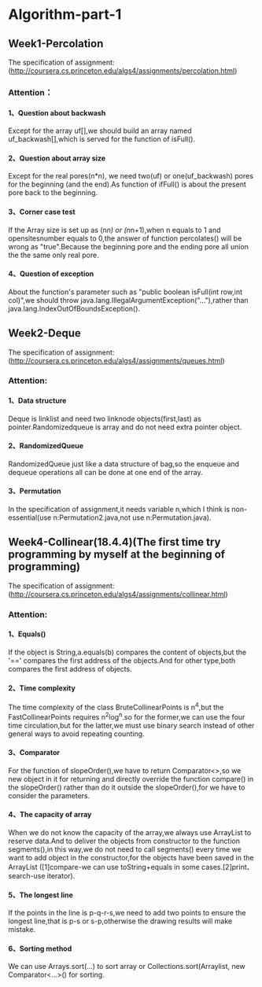 # Algorithm-part-1
## Week1-Percolation
The specification of assignment:(http://coursera.cs.princeton.edu/algs4/assignments/percolation.html)
### Attention：
#### 1、Question about backwash
Except for the array uf[],we should build an array named uf_backwash[],which is served for the function of isFull().
#### 2、Question about array size
Except for the real pores(n*n), we need two(uf) or one(uf_backwash) pores for the beginning (and the end).As function of ifFull() is about the present pore back to the beginning.
#### 3、Corner case test
If the Array size is set up as (n*n) or (n*n+1),when n equals to 1 and opensitesnumber equals to 0,the answer of function percolates() will be wrong as "true".Because the beginning pore and the ending pore all union the the same only real pore.
#### 4、Question of exception
About the function's parameter such as "public boolean isFull(int row,int col)",we should throw java.lang.IllegalArgumentException("..."),rather than java.lang.IndexOutOfBoundsException(). 

## Week2-Deque
The specification of assignment:(http://coursera.cs.princeton.edu/algs4/assignments/queues.html)
### Attention:
#### 1、Data structure 
Deque is linklist and need two linknode objects(first,last) as pointer.Randomizedqueue is array and do not need extra pointer object.
#### 2、RandomizedQueue
RandomizedQueue just like a data structure of bag,so the enqueue and dequeue operations all can be done at one end of the array.
#### 3、Permutation
In the specification of assignment,it needs variable n,which I think is non-essential(use n:Permutation2.java,not use n:Permutation.java).

## Week4-Collinear(18.4.4)(The first time try programming by myself at the beginning of programming)
The specification of assignment:(http://coursera.cs.princeton.edu/algs4/assignments/collinear.html)
### Attention:
#### 1、Equals()
If the object is String,a.equals(b) compares the content of objects,but the '==' compares the first address of the objects.And for other type,both compares the first address of objects.
#### 2、Time complexity
The time complexity of the class BruteCollinearPoints is n<sup>4</sup>,but the FastCollinearPoints requires n<sup>2</sup>log<sup>n</sup>.so for the former,we can use the four time circulation,but for the latter,we must use binary search instead of other general ways to avoid repeating counting.
#### 3、Comparator
For the function of slopeOrder(),we have to return Comparator<>,so we new object in it for returning and directly override the function compare() in the slopeOrder() rather than do it outside the slopeOrder(),for we have to consider the parameters. 
#### 4、The capacity of array
When we do not know the capacity of the array,we always use ArrayList to reserve data.And to deliver the objects from constructor to the function segments(),in this way,we do not need to call segments() every time we want to add object in the constructor,for the objects have been saved in the ArrayList ([1]compare-we can use toString+equals in some cases.[2]print、search-use iterator).
#### 5、The longest line
If the points in the line is p-q-r-s,we need to add two points to ensure the longest line,that is p-s or s-p,otherwise the drawing results will make mistake.
#### 6、Sorting method
We can use Arrays.sort(...) to sort array or Collections.sort(Arraylist, new Comparator<...>() for sorting. 
